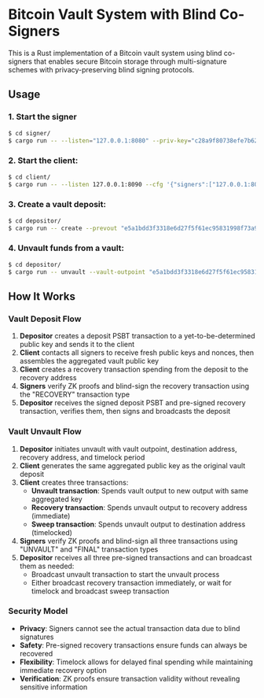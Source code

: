 # Bitcoin Vault System with Blind Co-Signers

This is a Rust implementation of a Bitcoin vault system using blind co-signers that enables secure Bitcoin storage through multi-signature schemes with privacy-preserving blind signing protocols.

## Usage

### 1. Start the signer

```bash
$ cd signer/
$ cargo run -- --listen="127.0.0.1:8080" --priv-key="c28a9f80738efe7b628cc2b68d7f8d2d6b5633ce8b0f3e7d3b6d8a9f8e2b9c1d"
```

### 2. Start the client:
```bash
$ cd client/
$ cargo run -- --listen 127.0.0.1:8090 --cfg '{"signers":["127.0.0.1:8080"]}' --static-fee "0.00000500 BTC"
```

### 3. Create a vault deposit:
```bash
$ cd depositor/
$ cargo run -- create --prevout "e5a1bdd3f3318e6d27f5f61ec95831998f73a98640a69c87304230a58ea02e32:262" --prev-amt "0.00190943 BTC" --output-amt "0.0019 BTC" --client-url "127.0.0.1:8090" --priv-key "8c99b79db6e36fa099b0368408bf630fbe8bc271c639b32d5bcce609fdc07f3f" --recovery-addr "tb1ptsxxhp5j8umn2pm47dldpfa3zkke2eshtfc6car7x8tfhtgnmqpsrx0ae3"
```

### 4. Unvault funds from a vault:
```bash
$ cd depositor/
$ cargo run -- unvault --vault-outpoint "e5a1bdd3f3318e6d27f5f61ec95831998f73a98640a69c87304230a58ea02e32:0" --vault-amount "0.001 BTC" --destination-addr "tb1ptsxxhp5j8umn2pm47dldpfa3zkke2eshtfc6car7x8tfhtgnmqpsrx0ae3" --timelock-blocks 144 --recovery-addr "tb1ptsxxhp5j8umn2pm47dldpfa3zkke2eshtfc6car7x8tfhtgnmqpsrx0ae3" --client-url "127.0.0.1:8090"
```

## How It Works

### Vault Deposit Flow

1. **Depositor** creates a deposit PSBT transaction to a yet-to-be-determined public key and sends it to the client
2. **Client** contacts all signers to receive fresh public keys and nonces, then assembles the aggregated vault public key
3. **Client** creates a recovery transaction spending from the deposit to the recovery address
4. **Signers** verify ZK proofs and blind-sign the recovery transaction using the "RECOVERY" transaction type
5. **Depositor** receives the signed deposit PSBT and pre-signed recovery transaction, verifies them, then signs and broadcasts the deposit

### Vault Unvault Flow

1. **Depositor** initiates unvault with vault outpoint, destination address, recovery address, and timelock period
2. **Client** generates the same aggregated public key as the original vault deposit
3. **Client** creates three transactions:
   - **Unvault transaction**: Spends vault output to new output with same aggregated key
   - **Recovery transaction**: Spends unvault output to recovery address (immediate)
   - **Sweep transaction**: Spends unvault output to destination address (timelocked)
4. **Signers** verify ZK proofs and blind-sign all three transactions using "UNVAULT" and "FINAL" transaction types
5. **Depositor** receives all three pre-signed transactions and can broadcast them as needed:
   - Broadcast unvault transaction to start the unvault process
   - Either broadcast recovery transaction immediately, or wait for timelock and broadcast sweep transaction

### Security Model

- **Privacy**: Signers cannot see the actual transaction data due to blind signatures
- **Safety**: Pre-signed recovery transactions ensure funds can always be recovered
- **Flexibility**: Timelock allows for delayed final spending while maintaining immediate recovery option
- **Verification**: ZK proofs ensure transaction validity without revealing sensitive information


